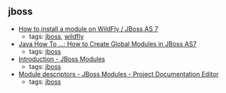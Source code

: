 jboss 
---
* [How to install a module on WildFly / JBoss AS 7](http://www.mastertheboss.com/jboss-server/jboss-as-7/how-to-install-a-module-on-jboss-as-7)
    * tags: [jboss](../tags/jboss.md), [wildfly](../tags/wildfly.md)
* [Java How To ...: How to Create Global Modules in JBoss AS7](http://javahowto.blogspot.ch/2012/09/how-to-create-global-modules-in-jboss.html)
    * tags: [jboss](../tags/jboss.md)
* [Introduction - JBoss Modules](https://docs.jboss.org/author/display/MODULES/Introduction)
    * tags: [jboss](../tags/jboss.md)
* [Module descriptors - JBoss Modules - Project Documentation Editor](https://docs.jboss.org/author/display/MODULES/Module+descriptors)
    * tags: [jboss](../tags/jboss.md)
